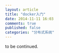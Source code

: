 ```yaml
---
layout: article
title: "docker入门"
date: 2014-11-11 16:03
comments: true
published: false
categories: "分布式系统"
---
```


  to be continued.